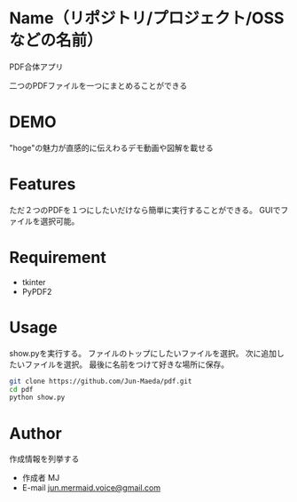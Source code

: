 # Name（リポジトリ/プロジェクト/OSSなどの名前）

PDF合体アプリ

二つのPDFファイルを一つにまとめることができる

# DEMO

"hoge"の魅力が直感的に伝えわるデモ動画や図解を載せる

# Features

ただ２つのPDFを１つにしたいだけなら簡単に実行することができる。
GUIでファイルを選択可能。

# Requirement


* tkinter
* PyPDF2


# Usage

show.pyを実行する。
ファイルのトップにしたいファイルを選択。
次に追加したいファイルを選択。
最後に名前をつけて好きな場所に保存。

```bash
git clone https://github.com/Jun-Maeda/pdf.git
cd pdf
python show.py
```



# Author

作成情報を列挙する

* 作成者 MJ
* E-mail jun.mermaid.voice@gmail.com

